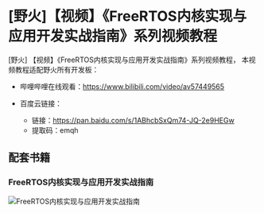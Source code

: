 [](index)

# [野火]【视频】《FreeRTOS内核实现与应用开发实战指南》系列视频教程
[野火] 【视频】《FreeRTOS内核实现与应用开发实战指南》系列视频教程，
本视频教程适配野火所有开发板：

- 哔哩哔哩在线观看：https://www.bilibili.com/video/av57449565


- 百度云链接：
    * 链接：https://pan.baidu.com/s/1ABhcbSxQm74-JQ-2e9HEGw 
    * 提取码：emqh 

## 配套书籍

### FreeRTOS内核实现与应用开发实战指南
![FreeRTOS内核实现与应用开发实战指南](https://raw.githubusercontent.com/wiki/Embdefire/products/images/野火开源图书专栏/FreeRTOS内核实现与应用开发实战指南——基于STM32.jpg)